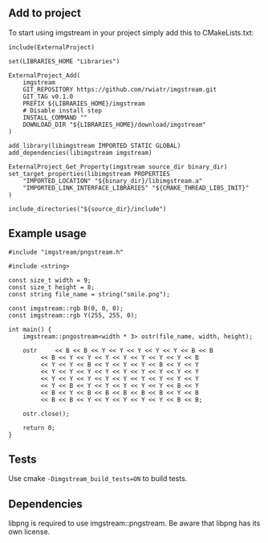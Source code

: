 
## Add to project
To start using imgstream in your project simply add this to CMakeLists.txt:

```
include(ExternalProject)

set(LIBRARIES_HOME "Libraries")

ExternalProject_Add(
    imgstream
    GIT_REPOSITORY https://github.com/rwiatr/imgstream.git
    GIT_TAG v0.1.0
    PREFIX ${LIBRARIES_HOME}/imgstream
    # Disable install step
    INSTALL_COMMAND ""
    DOWNLOAD_DIR "${LIBRARIES_HOME}/download/imgstream"
)

add_library(libimgstream IMPORTED STATIC GLOBAL)
add_dependencies(libimgstream imgstream)

ExternalProject_Get_Property(imgstream source_dir binary_dir)
set_target_properties(libimgstream PROPERTIES
    "IMPORTED_LOCATION" "${binary_dir}/libimgstream.a"
    "IMPORTED_LINK_INTERFACE_LIBRARIES" "${CMAKE_THREAD_LIBS_INIT}"
)

include_directories("${source_dir}/include")
```

## Example usage
```
#include "imgstream/pngstream.h"

#include <string>

const size_t width = 9;
const size_t height = 8;
const string file_name = string("smile.png");

const imgstream::rgb B(0, 0, 0);
const imgstream::rgb Y(255, 255, 0);
	
int main() {
	imgstream::pngostream<width * 3> ostr(file_name, width, height);

	ostr     << B << B << Y << Y << Y << Y << Y << B << B
		 << B << Y << Y << Y << Y << Y << Y << Y << B
	 	 << Y << Y << B << Y << Y << Y << B << Y << Y
	 	 << Y << Y << Y << Y << Y << Y << Y << Y << Y
	 	 << Y << Y << Y << Y << Y << Y << Y << Y << Y
	 	 << Y << B << Y << Y << Y << Y << Y << B << Y
	 	 << B << Y << B << B << B << B << B << Y << B
	 	 << B << B << Y << Y << Y << Y << Y << B << B;

	ostr.close();

	return 0;
}

```

## Tests
Use cmake `-Dimgstream_build_tests=ON` to build tests.

## Dependencies
libpng is required to use imgstream::pngstream. Be aware that libpng has its own license.
